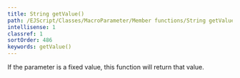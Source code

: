 ```yaml
---
title: String getValue()
path: /EJScript/Classes/MacroParameter/Member functions/String getValue()
intellisense: 1
classref: 1
sortOrder: 486
keywords: getValue()
---
```



If the parameter is a fixed value, this function will return that value.


